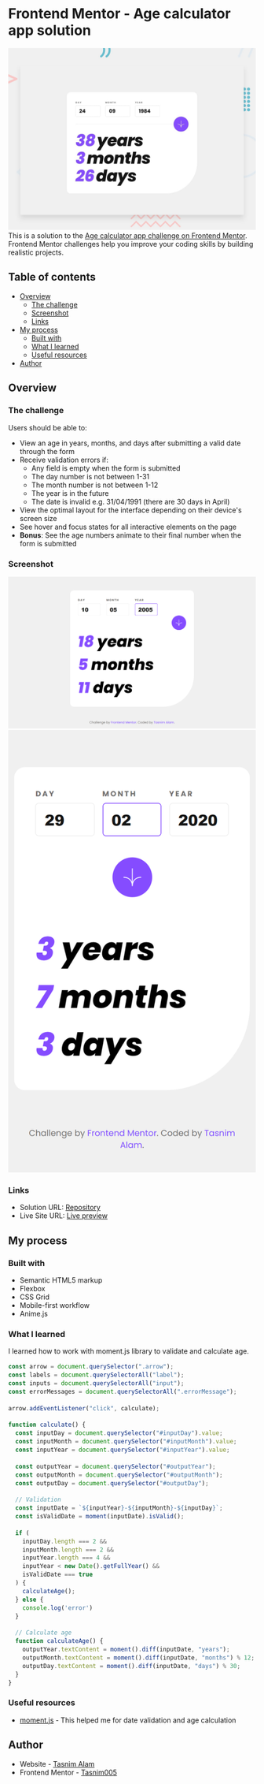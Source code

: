 # Frontend Mentor - Age calculator app solution

![Design preview for the Age calculator app coding challenge](./design/desktop-preview.jpg)
This is a solution to the [Age calculator app challenge on Frontend Mentor](https://www.frontendmentor.io/challenges/age-calculator-app-dF9DFFpj-Q). Frontend Mentor challenges help you improve your coding skills by building realistic projects.

## Table of contents

- [Overview](#overview)
  - [The challenge](#the-challenge)
  - [Screenshot](#screenshot)
  - [Links](#links)
- [My process](#my-process)
  - [Built with](#built-with)
  - [What I learned](#what-i-learned)
  - [Useful resources](#useful-resources)
- [Author](#author)

## Overview

### The challenge

Users should be able to:

- View an age in years, months, and days after submitting a valid date through the form
- Receive validation errors if:
  - Any field is empty when the form is submitted
  - The day number is not between 1-31
  - The month number is not between 1-12
  - The year is in the future
  - The date is invalid e.g. 31/04/1991 (there are 30 days in April)
- View the optimal layout for the interface depending on their device's screen size
- See hover and focus states for all interactive elements on the page
- **Bonus**: See the age numbers animate to their final number when the form is submitted

### Screenshot

![desktop](assets/images/desktop-preview.png)
![mobile](assets/images/mobile-preview.png)

### Links

- Solution URL: [Repository](https://github.com/Tasnim005/Age-calculator-app)
- Live Site URL: [Live preview](https://tasnim005.github.io/Age-calculator-app/)

## My process

### Built with

- Semantic HTML5 markup
- Flexbox
- CSS Grid
- Mobile-first workflow
- Anime.js

### What I learned

I learned how to work with moment.js library to validate and calculate age.

```js
const arrow = document.querySelector(".arrow");
const labels = document.querySelectorAll("label");
const inputs = document.querySelectorAll("input");
const errorMessages = document.querySelectorAll(".errorMessage");

arrow.addEventListener("click", calculate);

function calculate() {
  const inputDay = document.querySelector("#inputDay").value;
  const inputMonth = document.querySelector("#inputMonth").value;
  const inputYear = document.querySelector("#inputYear").value;

  const outputYear = document.querySelector("#outputYear");
  const outputMonth = document.querySelector("#outputMonth");
  const outputDay = document.querySelector("#outputDay");

  // Validation
  const inputDate = `${inputYear}-${inputMonth}-${inputDay}`;
  const isValidDate = moment(inputDate).isValid();

  if (
    inputDay.length === 2 &&
    inputMonth.length === 2 &&
    inputYear.length === 4 &&
    inputYear < new Date().getFullYear() &&
    isValidDate === true
  ) {
    calculateAge();
  } else {
    console.log('error')
  }

  // Calculate age
  function calculateAge() {
    outputYear.textContent = moment().diff(inputDate, "years");
    outputMonth.textContent = moment().diff(inputDate, "months") % 12;
    outputDay.textContent = moment().diff(inputDate, "days") % 30;
  }
}
```

### Useful resources

- [moment.js](https://momentjs.com/) - This helped me for date validation and age calculation

## Author
- Website - [Tasnim Alam](https://github.com/Tasnim005)
- Frontend Mentor - [Tasnim005](https://www.frontendmentor.io/profile/Tasnim005)

